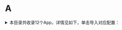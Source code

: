 # A
<details>
<summary>
本目录共收录12个App，详情见如下，单击导入对应配置：
</summary>

- [AcFun](https://quantumult.app/x/open-app/add-resource?remote-resource=%7B%22rewrite_remote%22%3A%20%5B%22https%3A%2F%2Fraw.githubusercontent.com%2Fzirawell%2FR-Store%2Fmain%2FRule%2FQuanX%2FAdblock%2FApp%2FA%2FAcFun%2Frewrite%2Facfun.conf%2C%20tag%3DAcFun%22%5D%7D)
- [安吉星](https://quantumult.app/x/open-app/add-resource?remote-resource=%7B%22rewrite_remote%22%3A%20%5B%22https%3A%2F%2Fraw.githubusercontent.com%2Fzirawell%2FR-Store%2Fmain%2FRule%2FQuanX%2FAdblock%2FApp%2FA%2F%E5%AE%89%E5%90%89%E6%98%9F%2Frewrite%2Fonstar.conf%2C%20tag%3D%E5%AE%89%E5%90%89%E6%98%9F%22%5D%7D)
- [安徽掌上10000](https://quantumult.app/x/open-app/add-resource?remote-resource=%7B%22rewrite_remote%22%3A%20%5B%22https%3A%2F%2Fraw.githubusercontent.com%2Fzirawell%2FR-Store%2Fmain%2FRule%2FQuanX%2FAdblock%2FApp%2FA%2F%E5%AE%89%E5%BE%BD%E6%8E%8C%E4%B8%8A10000%2Frewrite%2Fahzs10000.conf%2C%20tag%3D%E5%AE%89%E5%BE%BD%E6%8E%8C%E4%B8%8A10000%22%5D%7D)
- [澳覓](https://quantumult.app/x/open-app/add-resource?remote-resource=%7B%22rewrite_remote%22%3A%20%5B%22https%3A%2F%2Fraw.githubusercontent.com%2Fzirawell%2FR-Store%2Fmain%2FRule%2FQuanX%2FAdblock%2FApp%2FA%2F%E6%BE%B3%E8%A6%93%2Frewrite%2Faomiapp.conf%2C%20tag%3D%E6%BE%B3%E8%A6%93%22%5D%7D)
- [爱企查](https://quantumult.app/x/open-app/add-resource?remote-resource=%7B%22rewrite_remote%22%3A%20%5B%22https%3A%2F%2Fraw.githubusercontent.com%2Fzirawell%2FR-Store%2Fmain%2FRule%2FQuanX%2FAdblock%2FApp%2FA%2F%E7%88%B1%E4%BC%81%E6%9F%A5%2Frewrite%2Faiqicha.conf%2C%20tag%3D%E7%88%B1%E4%BC%81%E6%9F%A5%22%5D%7D)
- [爱南宁](https://quantumult.app/x/open-app/add-resource?remote-resource=%7B%22rewrite_remote%22%3A%20%5B%22https%3A%2F%2Fraw.githubusercontent.com%2Fzirawell%2FR-Store%2Fmain%2FRule%2FQuanX%2FAdblock%2FApp%2FA%2F%E7%88%B1%E5%8D%97%E5%AE%81%2Frewrite%2Fnnapp.conf%2C%20tag%3D%E7%88%B1%E5%8D%97%E5%AE%81%22%5D%7D)
- [爱回收](https://quantumult.app/x/open-app/add-resource?remote-resource=%7B%22rewrite_remote%22%3A%20%5B%22https%3A%2F%2Fraw.githubusercontent.com%2Fzirawell%2FR-Store%2Fmain%2FRule%2FQuanX%2FAdblock%2FApp%2FA%2F%E7%88%B1%E5%9B%9E%E6%94%B6%2Frewrite%2Faihuishou.conf%2C%20tag%3D%E7%88%B1%E5%9B%9E%E6%94%B6%22%5D%7D)
- [爱奇艺](https://quantumult.app/x/open-app/add-resource?remote-resource=%7B%22filter_remote%22%3A%20%5B%22https%3A%2F%2Fraw.githubusercontent.com%2Fzirawell%2FR-Store%2Fmain%2FRule%2FQuanX%2FAdblock%2FApp%2FA%2F%E7%88%B1%E5%A5%87%E8%89%BA%2Ffilter%2Fiqiyi.list%2C%20tag%3D%E7%88%B1%E5%A5%87%E8%89%BA%22%5D%2C%22rewrite_remote%22%3A%20%5B%22https%3A%2F%2Fraw.githubusercontent.com%2Fzirawell%2FR-Store%2Fmain%2FRule%2FQuanX%2FAdblock%2FApp%2FA%2F%E7%88%B1%E5%A5%87%E8%89%BA%2Frewrite%2Fiqiyi.conf%2C%20tag%3D%E7%88%B1%E5%A5%87%E8%89%BA%22%5D%7D)
- [爱思助手](https://quantumult.app/x/open-app/add-resource?remote-resource=%7B%22rewrite_remote%22%3A%20%5B%22https%3A%2F%2Fraw.githubusercontent.com%2Fzirawell%2FR-Store%2Fmain%2FRule%2FQuanX%2FAdblock%2FApp%2FA%2F%E7%88%B1%E6%80%9D%E5%8A%A9%E6%89%8B%2Frewrite%2Fi4.conf%2C%20tag%3D%E7%88%B1%E6%80%9D%E5%8A%A9%E6%89%8B%22%5D%7D)
- [爱桐乡](https://quantumult.app/x/open-app/add-resource?remote-resource=%7B%22rewrite_remote%22%3A%20%5B%22https%3A%2F%2Fraw.githubusercontent.com%2Fzirawell%2FR-Store%2Fmain%2FRule%2FQuanX%2FAdblock%2FApp%2FA%2F%E7%88%B1%E6%A1%90%E4%B9%A1%2Frewrite%2Ftxcmapp.conf%2C%20tag%3D%E7%88%B1%E6%A1%90%E4%B9%A1%22%5D%7D)
- [爱范儿](https://quantumult.app/x/open-app/add-resource?remote-resource=%7B%22rewrite_remote%22%3A%20%5B%22https%3A%2F%2Fraw.githubusercontent.com%2Fzirawell%2FR-Store%2Fmain%2FRule%2FQuanX%2FAdblock%2FApp%2FA%2F%E7%88%B1%E8%8C%83%E5%84%BF%2Frewrite%2Fifanr.conf%2C%20tag%3D%E7%88%B1%E8%8C%83%E5%84%BF%22%5D%7D)
- [阿里云盘](https://quantumult.app/x/open-app/add-resource?remote-resource=%7B%22rewrite_remote%22%3A%20%5B%22https%3A%2F%2Fraw.githubusercontent.com%2Fzirawell%2FR-Store%2Fmain%2FRule%2FQuanX%2FAdblock%2FApp%2FA%2F%E9%98%BF%E9%87%8C%E4%BA%91%E7%9B%98%2Frewrite%2Fadrive.conf%2C%20tag%3D%E9%98%BF%E9%87%8C%E4%BA%91%E7%9B%98%22%5D%7D)

</details>